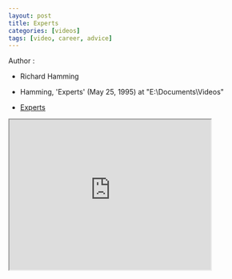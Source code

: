 ```yaml
---
layout: post
title: Experts
categories: [videos]
tags: [video, career, advice]
---
```


Author :

- Richard Hamming

- Hamming, 'Experts' (May 25, 1995) at "E:\Documents\Videos"
- [Experts](https://www.youtube.com/watch?v=KWNBzAgAiMc)

<!--more-->

<iframe width="80%" height="300px" src="https://www.youtube.com/embed/KWNBzAgAiMc">
</iframe>